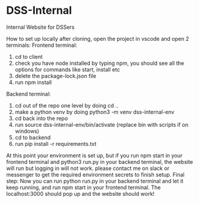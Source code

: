 # DSS-Internal

Internal Website for DSSers

How to set up locally after cloning, open the project in vscode and open 2 terminals:
Frontend terminal:

1. cd to client
2. check you have node installed by typing npm, you should see all the options for commands like start, install etc
3. delete the package-lock.json file
4. run npm install

Backend terminal:

1. cd out of the repo one level by doing cd ..
2. make a python venv by doing python3 -m venv dss-internal-env
3. cd back into the repo
4. run source dss-internal-env/bin/activate (replace bin with scripts if on windows)
5. cd to backend
6. run pip install -r requirements.txt

At this point your environment is set up, but if you run npm start in your frontend terminal and python3 run.py in your backend terminal, the website will run but logging in will not work. please contact me on slack or messenger to get the required environment secrets to finish setup.
Final step:
Now you can run python run.py in your backend terminal and let it keep running, and run npm start in your frontend terminal. The localhost:3000 should pop up and the website should work!
